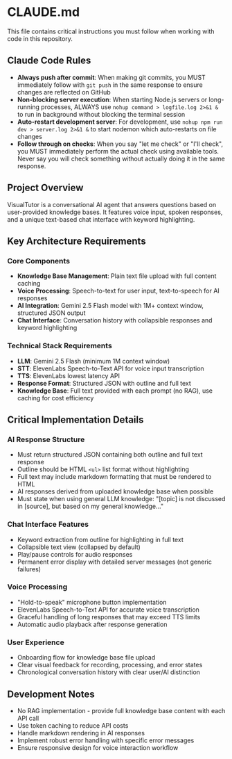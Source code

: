 # CLAUDE.md

This file contains critical instructions you must follow when working with code in this repository.

## Claude Code Rules

- **Always push after commit**: When making git commits, you MUST immediately follow with `git push` in the same response to ensure changes are reflected on GitHub
- **Non-blocking server execution**: When starting Node.js servers or long-running processes, ALWAYS use `nohup command > logfile.log 2>&1 &` to run in background without blocking the terminal session
- **Auto-restart development server**: For development, use `nohup npm run dev > server.log 2>&1 &` to start nodemon which auto-restarts on file changes
- **Follow through on checks**: When you say "let me check" or "I'll check", you MUST immediately perform the actual check using available tools. Never say you will check something without actually doing it in the same response.

## Project Overview

VisualTutor is a conversational AI agent that answers questions based on user-provided knowledge bases. It features voice input, spoken responses, and a unique text-based chat interface with keyword highlighting.

## Key Architecture Requirements

### Core Components
- **Knowledge Base Management**: Plain text file upload with full content caching
- **Voice Processing**: Speech-to-text for user input, text-to-speech for AI responses
- **AI Integration**: Gemini 2.5 Flash model with 1M+ context window, structured JSON output
- **Chat Interface**: Conversation history with collapsible responses and keyword highlighting

### Technical Stack Requirements
- **LLM**: Gemini 2.5 Flash (minimum 1M context window)
- **STT**: ElevenLabs Speech-to-Text API for voice input transcription
- **TTS**: ElevenLabs lowest latency API
- **Response Format**: Structured JSON with outline and full text
- **Knowledge Base**: Full text provided with each prompt (no RAG), use caching for cost efficiency

## Critical Implementation Details

### AI Response Structure
- Must return structured JSON containing both outline and full text response
- Outline should be HTML `<ul>` list format without highlighting
- Full text may include markdown formatting that must be rendered to HTML
- AI responses derived from uploaded knowledge base when possible
- Must state when using general LLM knowledge: "[topic] is not discussed in [source], but based on my general knowledge..."

### Chat Interface Features
- Keyword extraction from outline for highlighting in full text
- Collapsible text view (collapsed by default)
- Play/pause controls for audio responses
- Permanent error display with detailed server messages (not generic failures)

### Voice Processing
- "Hold-to-speak" microphone button implementation
- ElevenLabs Speech-to-Text API for accurate voice transcription
- Graceful handling of long responses that may exceed TTS limits
- Automatic audio playback after response generation

### User Experience
- Onboarding flow for knowledge base file upload
- Clear visual feedback for recording, processing, and error states
- Chronological conversation history with clear user/AI distinction

## Development Notes

- No RAG implementation - provide full knowledge base content with each API call
- Use token caching to reduce API costs
- Handle markdown rendering in AI responses
- Implement robust error handling with specific error messages
- Ensure responsive design for voice interaction workflow